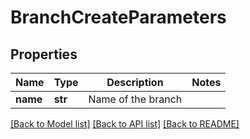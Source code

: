 # BranchCreateParameters

## Properties
Name | Type | Description | Notes
------------ | ------------- | ------------- | -------------
**name** | **str** | Name of the branch | 

[[Back to Model list]](../README.md#documentation-for-models) [[Back to API list]](../README.md#documentation-for-api-endpoints) [[Back to README]](../README.md)


